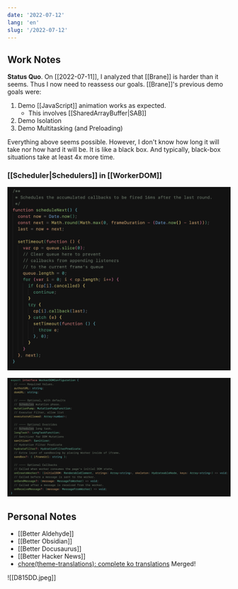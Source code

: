 ```yaml
---
date: '2022-07-12'
lang: 'en'
slug: '/2022-07-12'
---
```


## Work Notes

**Status Quo**.
On [[2022-07-11]], I analyzed that [[Brane]] is harder than it seems.
Thus I now need to reassess our goals.
[[Brane]]'s previous demo goals were:

1. Demo [[JavaScript]] animation works as expected.
   - This involves [[SharedArrayBuffer|SAB]]
2. Demo Isolation
3. Demo Multitasking (and Preloading)

Everything above seems possible.
However, I don't know how long it will take nor how hard it will be.
It is like a black box.
And typically, black-box situations take at least 4x more time.

### [[Scheduler|Schedulers]] in [[WorkerDOM]]

![Worker Thread AnimationFrame](../assets/9647E3.png)

![Main Thread WorkerDOM Configuration](../assets/2DBAAA.png)

## Personal Notes

- [[Better Aldehyde]]
- [[Better Obsidian]]
- [[Better Docusaurus]]
- [[Better Hacker News]]
- [chore\(theme-translations\): complete ko translations](https://github.com/facebook/docusaurus/pull/7762) Merged!

![[D815DD.jpeg]]
